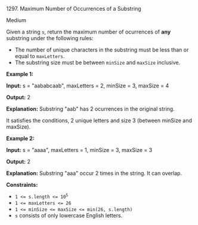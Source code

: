 1297\. Maximum Number of Occurrences of a Substring

Medium

Given a string `s`, return the maximum number of ocurrences of **any** substring under the following rules:

*   The number of unique characters in the substring must be less than or equal to `maxLetters`.
*   The substring size must be between `minSize` and `maxSize` inclusive.

**Example 1:**

**Input:** s = "aababcaab", maxLetters = 2, minSize = 3, maxSize = 4

**Output:** 2

**Explanation:** Substring "aab" has 2 ocurrences in the original string.

It satisfies the conditions, 2 unique letters and size 3 (between minSize and maxSize).

**Example 2:**

**Input:** s = "aaaa", maxLetters = 1, minSize = 3, maxSize = 3

**Output:** 2

**Explanation:** Substring "aaa" occur 2 times in the string. It can overlap.

**Constraints:**

*   <code>1 <= s.length <= 10<sup>5</sup></code>
*   `1 <= maxLetters <= 26`
*   `1 <= minSize <= maxSize <= min(26, s.length)`
*   `s` consists of only lowercase English letters.